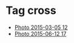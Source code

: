<!--
title: Tag cross
date: 2020-06-28T14:51:44.692Z
tags:
-->
# Tag cross

 * [Photo 2015-03-05 12](112780370202.md)
 * [Photo 2015-06-12 17](121360873332.md)